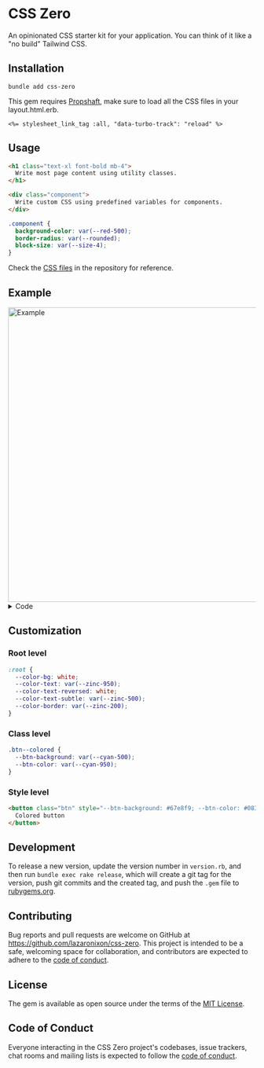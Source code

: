 # CSS Zero

An opinionated CSS starter kit for your application. You can think of it like a "no build" Tailwind CSS.

## Installation

```
bundle add css-zero
```

This gem requires [Propshaft](https://github.com/rails/propshaft), make sure to load all the CSS files in your layout.html.erb.

```html+erb
<%= stylesheet_link_tag :all, "data-turbo-track": "reload" %>
```

## Usage

```html
<h1 class="text-xl font-bold mb-4">
  Write most page content using utility classes.
</h1>

<div class="component">
  Write custom CSS using predefined variables for components.
</div>
```

```css
.component {
  background-color: var(--red-500);
  border-radius: var(--rounded);
  block-size: var(--size-4);
}
```

Check the [CSS files](app/assets/stylesheets) in the repository for reference.

## Example

<img width="600" alt="Example" src="https://github.com/lazaronixon/css-zero/assets/2651240/3042ec7e-c30e-4047-9b85-2abc357683fd">

<details>
<summary>Code</summary>

```html+erb
<div class="flex flex-col mb-10 items-center" style="gap: 4rem">
  <form method="post" class="flex flex-col w-full gap" style="max-inline-size: 24rem;">
    <div class="flex flex-col grow gap-small">
      <label for="name_field" class="text-sm font-medium">Full name</label>
      <input type="text" id="name_field" class="input" minlength="2" required>
    </div>

    <div class="flex flex-col gap-small">
      <label for="date_field" class="text-sm font-medium">Date picker</label>
      <input type="date" id="date_field" class="input">
    </div>

    <div class="flex flex-col gap-small">
      <label for="file_field" class="text-sm font-medium">File</label>
      <input type="file" id="file_field" class="input">
    </div>

    <div class="flex flex-col gap-small">
      <label for="age_range_field" class="text-sm font-medium">Age Range</label>
      <select id="age_range_field" class="input">
        <option value="0-13">0-13</option>
        <option value="14-17">14-17</option>
      </select>
    </div>

    <div class="flex flex-col gap-small">
      <label for="comment_field" class="text-sm font-medium">Comment</label>
      <textarea id="comment_field" rows="3" class="input"></textarea>
    </div>

    <label class="flex items-center gap-small" for="terms">
      <input type="checkbox" class="switch" id="terms">
      <span class="text-sm font-medium">Accept terms and conditions</span>
    </label>
  </form>

  <div class="flex justify-center gap">
    <button class="btn">Primary</button>
    <button class="btn btn--secondary">Secondary</button>
    <button class="btn btn--outline">Outline</button>
    <button class="btn btn--plain">Plain</button>
    <button class="btn btn--positive">Positive</button>
    <button class="btn btn--negative">Negative</button>

    <button class="btn">
      <%= image_tag "plus.svg", role: "presentation", size: 20 %>
      <span>With icon</span>
    </button>
  </div>

  <table class="table" style="max-inline-size: 45rem;">
    <thead>
      <tr>
        <th>Name</th>
        <th>Email</th>
        <th>Access</th>
      </tr>
    </thead>
    <tbody>
      <tr>
        <td class="font-medium">Leslie Alexander</td>
        <td>leslie.alexander@example.com</td>
        <td class="text-subtle">Admin</td>
      </tr>
      <tr>
        <td class="font-medium">Michael Foster</td>
        <td>michael.foster@example.com</td>
        <td class="text-subtle">Owner</td>
      </tr>
      <tr>
        <td class="font-medium">Dries Vincent</td>
        <td>dries.vincent@example.com</td>
        <td class="text-subtle">Member</td>
      </tr>
    </tbody>
  </table>

  <div class="flex justify-center">
    <dialog id="my_modal" class="dialog dialog--drawer">
      <h1 class="text-lg font-semibold">Are you absolutely sure?</h1>
      <p class="text-sm text-subtle mbs-2">This action cannot be undone. This will permanently delete your account and remove your data from our servers.</p>

      <div class="flex gap-small justify-end mbs-4">
        <form method="dialog"><button class="btn btn--outline">Cancel</button></form>
        <button class="btn btn--primary">Continue</button>
      </div>
    </dialog>
    <button class="btn" onclick="my_modal.showModal();">Show modal</button>
  </div>
</div>
```
</details>

## Customization

### Root level

```css
:root {
  --color-bg: white;
  --color-text: var(--zinc-950);
  --color-text-reversed: white;
  --color-text-subtle: var(--zinc-500);
  --color-border: var(--zinc-200);
}
```

### Class level

```css
.btn--colored {
  --btn-background: var(--cyan-500);
  --btn-color: var(--cyan-950);
}
```

### Style level

```html
<button class="btn" style="--btn-background: #67e8f9; --btn-color: #083344;">
  Colored button
</button>
```

## Development

To release a new version, update the version number in `version.rb`, and then run `bundle exec rake release`, which will create a git tag for the version, push git commits and the created tag, and push the `.gem` file to [rubygems.org](https://rubygems.org).

## Contributing

Bug reports and pull requests are welcome on GitHub at https://github.com/lazaronixon/css-zero. This project is intended to be a safe, welcoming space for collaboration, and contributors are expected to adhere to the [code of conduct](https://github.com/lazaronixon/css-zero/blob/master/CODE_OF_CONDUCT.md).

## License

The gem is available as open source under the terms of the [MIT License](https://opensource.org/licenses/MIT).

## Code of Conduct

Everyone interacting in the CSS Zero project's codebases, issue trackers, chat rooms and mailing lists is expected to follow the [code of conduct](https://github.com/lazaronixon/css-zero/blob/master/CODE_OF_CONDUCT.md).
